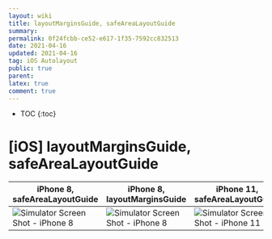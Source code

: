 ```yaml
---
layout: wiki
title: layoutMarginsGuide, safeAreaLayoutGuide
summary: 
permalink: 0f24fcbb-ce52-e617-1f35-7592cc832513
date: 2021-04-16
updated: 2021-04-16
tag: iOS Autolayout 
public: true
parent: 
latex: true
comment: true
---
```


* TOC
{:toc}

# \[iOS] layoutMarginsGuide, safeAreaLayoutGuide

| iPhone 8, safeAreaLayoutGuide | iPhone 8, layoutMarginsGuide | iPhone 11, safeAreaLayoutGuide | iPhone 11, layoutMarginsGuide |
| ----------------------------- | ---------------------------- | ------------------------------ | ----------------------------- |
| ![Simulator Screen Shot - iPhone 8](https://user-images.githubusercontent.com/15073405/110234234-a10b4d00-7f6c-11eb-88af-2cafcc1993cd.png) | ![Simulator Screen Shot - iPhone 8](https://user-images.githubusercontent.com/15073405/110234236-a2d51080-7f6c-11eb-8e45-a147b8bb4070.png) | ![Simulator Screen Shot - iPhone 11](https://user-images.githubusercontent.com/15073405/110234238-a36da700-7f6c-11eb-8d46-819aae49d713.png) | ![Simulator Screen Shot - iPhone 11](https://user-images.githubusercontent.com/15073405/110234240-a4063d80-7f6c-11eb-8585-4b1afafea57e.png) |

